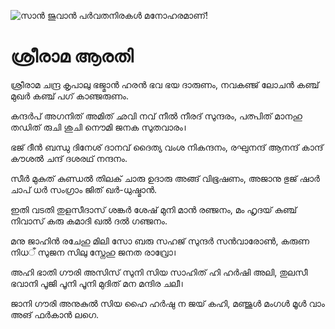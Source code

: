 ![സാൻ ജുവാൻ പർവതനിരകൾ മനോഹരമാണ്!](lib/assets/images/artis/img.png "San Juan Mountains")

# ശ്രീരാമ ആരതി

ശ്രീരാമ ചന്ദ്ര കൃപാലു ഭജ്മാൻ ഹരൻ ഭവ ഭയ ദാരുണം,
നവകഞ്ജ് ലോചൻ കഞ്ച് മുഖർ കഞ്ച് പഗ് കാഞ്ജരുണം.

കന്ദർപ് അഗനിത് അമിത് ഛവി നവ് നീൽ നീരദ് സുന്ദരം,
പത്പിത് മാനഹു തഡിത് രുചി ശുചി നൌമി ജനക സുതവാരം।

ഭജ് ദീൻ ബന്ധു ദിനേശ് ദാനവ് ദൈത്യ വംശ നികന്ദനം,
രഘുനന്ദ് ആനന്ദ് കാന്ദ് കൗശൽ ചന്ദ് ദശരഥ് നന്ദനം.

സീർ മുകുത് കുണ്ഡൽ തിലക് ചാരു ഉദാരു അങ്ങ് വിഭൂഷണം,
അജാനു ഭുജ് ഷാർ ചാപ് ധർ സംഗ്രാം ജിത് ഖർ-ധുഷ്മാൻ.

ഇതി വടതി തുളസീദാസ് ശങ്കർ ശേഷ് മുനി മാൻ രഞ്ജനം,
മം ഹൃദയ് കുഞ്ച് നിവാസ് കരു കമാദി ഖൽ ദൽ ഗഞ്ജനം.

മനു ജാഹിൻ രചേഹു മിലി സോ ബരു സഹജ് സുന്ദർ സൻവാരോൺ,
കരുണ നിധँ സുജന സിലു സ്നേഹു ജനത രാവ്രോ।

അഹി ഭാതി ഗൗരി അസിസ് സുനി സിയ സാഹിത് ഹി ഹർഷി അലി,
തുലസീ ഭവാനി പൂജി പൂനി പൂനി മുദിത് മന മന്ദിര ചലീ।

ജാനി ഗൗരി അനുകുൽ സിയ ഹൈ ഹർഷു ന ജയ് കഹി,
മഞ്ജുൾ മംഗൾ മൂൾ വാം അങ് ഫർകാൻ ലഗെ.